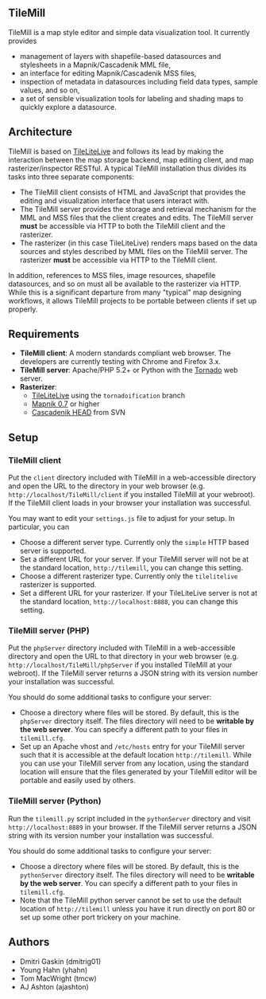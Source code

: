 TileMill
--------
TileMill is a map style editor and simple data visualization tool. It currently
provides

- management of layers with shapefile-based datasources and stylesheets in a
Mapnik/Cascadenik MML file,
- an interface for editing Mapnik/Cascadenik MSS files,
- inspection of metadata in datasources including field data types, sample
values, and so on,
- a set of sensible visualization tools for labeling and shading maps to quickly
explore a datasource.


Architecture
------------
TileMill is based on [TileLiteLive](http://github.com/tmcw/TileLiteLive) and
follows its lead by making the interaction between the map storage backend, map
editing client, and map rasterizer/inspector RESTful. A typical TileMill
installation thus divides its tasks into three separate components:

- The TileMill client consists of HTML and JavaScript that provides the editing
and visualization interface that users interact with.
- The TileMill server provides the storage and retrieval mechanism for the MML
and MSS files that the client creates and edits. The TileMill server **must** be
accessible via HTTP to both the TileMill client and the rasterizer.
- The rasterizer (in this case TileLiteLive) renders maps based on the data
sources and styles described by MML files on the TileMill server. The rasterizer
**must** be accessible via HTTP to the TileMill client.

In addition, references to MSS files, image resources, shapefile datasources,
and so on must all be available to the rasterizer via HTTP. While this is a
significant departure from many "typical" map designing workflows, it allows
TileMill projects to be portable between clients if set up properly.


Requirements
------------
- **TileMill client**: A modern standards compliant web browser. The developers
are currently testing with Chrome and Firefox 3.x.
- **TileMill server**: Apache/PHP 5.2+ or Python with the
[Tornado](http://www.tornadoweb.org/) web server.
- **Rasterizer**:
  - [TileLiteLive](http://github.com/tmcw/TileLiteLive) using the
`tornadoification` branch
  - [Mapnik 0.7](http://mapnik.org/) or higher
  - [Cascadenik HEAD](http://mapnik-utils.googlecode.com/svn/trunk) from SVN

Setup
-----
### TileMill client

Put the `client` directory included with TileMill in a web-accessible directory
and open the URL to the directory in your web browser (e.g.
`http://localhost/TileMill/client` if you installed TileMill at your webroot).
If the TileMill client loads in your browser your installation was successful.

You may want to edit your `settings.js` file to adjust for your setup. In
particular, you can

- Choose a different server type. Currently only the `simple` HTTP based server
is supported.
- Set a different URL for your server. If your TileMill server will not be at
the standard location, `http://tilemill`, you can change this setting.
- Choose a different rasterizer type. Currently only the `tilelitelive`
rasterizer is supported.
- Set a different URL for your rasterizer. If your TileLiteLive server is not at
the standard location, `http://localhost:8888`, you can change this setting.


### TileMill server (PHP)

Put the `phpServer` directory included with TileMill in a web-accessible
directory and open the URL to that directory in your web browser (e.g.
`http://localhost/TileMill/phpServer` if you installed TileMill at your
webroot). If the TileMill server returns a JSON string with its version number
your installation was successful.

You should do some additional tasks to configure your server:

- Choose a directory where files will be stored. By default, this is the
`phpServer` directory itself. The files directory will need to be **writable by
the web server**. You can specify a different path to your files in
`tilemill.cfg`.
- Set up an Apache vhost and `/etc/hosts` entry for your TileMill server such
that it is accessible at the default location `http://tilemill`. While you can
use your TileMill server from any location, using the standard location will
ensure that the files generated by your TileMill editor will be portable and
easily used by others.


### TileMill server (Python)

Run the `tilemill.py` script included in the `pythonServer` directory and visit
`http://localhost:8889` in your browser. If the TileMill server returns a JSON
string with its version number your installation was successful.

You should do some additional tasks to configure your server:

- Choose a directory where files will be stored. By default, this is the
`pythonServer` directory itself. The files directory will need to be **writable
by the web server**. You can specify a different path to your files in
`tilemill.cfg`.
- Note that the TileMill python server cannot be set to use the default location
of `http://tilemill` unless you have it run directly on port 80 or set up some
other port trickery on your machine.


Authors
-------
- Dmitri Gaskin (dmitrig01)
- Young Hahn (yhahn)
- Tom MacWright (tmcw)
- AJ Ashton (ajashton)
